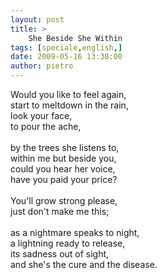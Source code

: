 ```yaml
---
layout: post
title: >
    She Beside She Within
tags: [speciale,english,]
date: 2009-05-16 13:38:00
author: pietro
---
```

Would you like to feel again,<br/>start to meltdown in the rain,<br/>look your face,<br/>to pour the ache,<br/><br/>by the trees she listens to,<br/>within me but beside you,<br/>could you hear her voice,<br/>have you paid your price?<br/><br/>You'll grow strong please,<br/>just don't make me this;<br/><br/>as a nightmare speaks to night,<br/>a lightning ready to release,<br/>its sadness out of sight,<br/>and she's the cure and the disease.
